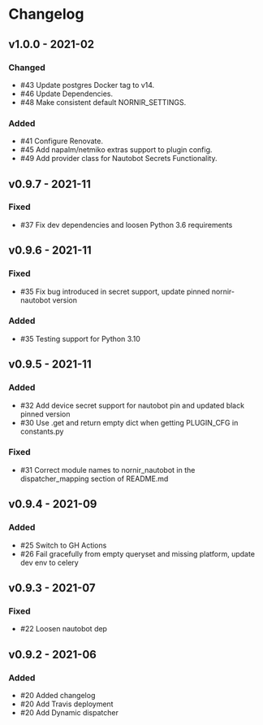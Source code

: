 # Changelog

## v1.0.0 - 2021-02

### Changed

- #43 Update postgres Docker tag to v14.
- #46 Update Dependencies.
- #48 Make consistent default NORNIR_SETTINGS.

### Added

- #41 Configure Renovate.
- #45 Add napalm/netmiko extras support to plugin config.
- #49 Add provider class for Nautobot Secrets Functionality.

## v0.9.7 - 2021-11

### Fixed

- #37 Fix dev dependencies and loosen Python 3.6 requirements

## v0.9.6 - 2021-11

### Fixed

- #35 Fix bug introduced in secret support, update pinned nornir-nautobot version

### Added

- #35 Testing support for Python 3.10


## v0.9.5 - 2021-11

### Added

- #32 Add device secret support for nautobot pin and updated black pinned version
- #30 Use .get and return empty dict when getting PLUGIN_CFG in constants.py 

### Fixed

- #31 Correct module names to nornir_nautobot in the dispatcher_mapping section of README.md

## v0.9.4 - 2021-09

### Added

- #25 Switch to GH Actions
- #26 Fail gracefully from empty queryset and missing platform, update dev env to celery

## v0.9.3 - 2021-07

### Fixed

- #22 Loosen nautobot dep

## v0.9.2 - 2021-06

### Added

- #20 Added changelog
- #20 Add Travis deployment
- #20 Add Dynamic dispatcher